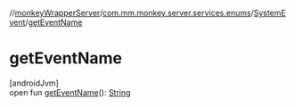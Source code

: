 //[monkeyWrapperServer](../../../index.md)/[com.mm.monkey.server.services.enums](../index.md)/[SystemEvent](index.md)/[getEventName](get-event-name.md)

# getEventName

[androidJvm]\
open fun [getEventName](get-event-name.md)(): [String](https://developer.android.com/reference/kotlin/java/lang/String.html)